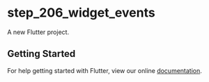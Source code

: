 # step_206_widget_events

A new Flutter project.

## Getting Started

For help getting started with Flutter, view our online
[documentation](https://flutter.io/).
